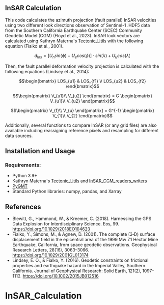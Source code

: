 ## InSAR Calculation
This code calculates the azimuth projection (fault parallel) InSAR velocities using two different look directions observation of Sentinel-1 .HDF5 data from the Southern California Earthquake Center (SCEC) Community Geodetic Model (CGM) (Floyd et al., 2023). InSAR look vectors are calculated using Kathryn Materna's [Tectonic_Utils](https://github.com/kmaterna/Tectonic_Utils) with the following equation (Fialko et al., 2001).

$$d_{los} =[U_n  sin⁡(ϕ)-U_e  cos⁡(ϕ) ]⋅sin⁡(λ)+U_u cos⁡(λ)$$

Then, the fault parallel deformation velocity projection is calculated with the following equations (Lindsey et al., 2014):

$$\begin{bmatrix}
LOS_{u1} & LOS_{f1} \\
LOS_{u2} & LOS_{f2}
\end{bmatrix}$$

$$\begin{pmatrix}
V_{u1}\\
V_{u2}
\end{pmatrix} = G \begin{pmatrix}
V_{u1}\\
V_{u2}
\end{pmatrix}$$

$$\begin{pmatrix}
V_{f}\\
V_{u}
\end{pmatrix} = G^{-1} \begin{pmatrix}
V_{1}\\
V_{2}
\end{pmatrix}$$

Additionally, several functions to compare InSAR (or any grid files) are also available including reassigning reference pixels and resampling for different data sources.

## Installation and Usage
### Requirements:
- Python 3.9+
- Kathryn Materna's [Tectonic_Utils](https://github.com/kmaterna/Tectonic_Utils) and [InSAR_CGM_readers_writers](https://github.com/kmaterna/InSAR_CGM_readers_writers)
- [PyGMT](https://www.pygmt.org/latest/)
- Standard Python libraries: numpy, pandas, and Xarray

## References
- Blewitt, G., Hammond, W., & Kreemer, C. (2018). Harnessing the GPS Data Explosion for Interdisciplinary Science. Eos, 99. https://doi.org/10.1029/2018EO104623
- Fialko, Y., Simons, M., & Agnew, D. (2001). The complete (3‐D) surface displacement field in the epicentral area of the 1999 Mw 7.1 Hector Mine Earthquake, California, from space geodetic observations. Geophysical Research Letters, 28(16), 3063–3066. https://doi.org/10.1029/2001GL013174
- Lindsey, E. O., & Fialko, Y. (2016). Geodetic constraints on frictional properties and earthquake hazard in the Imperial Valley, Southern California. Journal of Geophysical Research: Solid Earth, 121(2), 1097–1113. https://doi.org/10.1002/2015JB012516
# InSAR_Calculation
